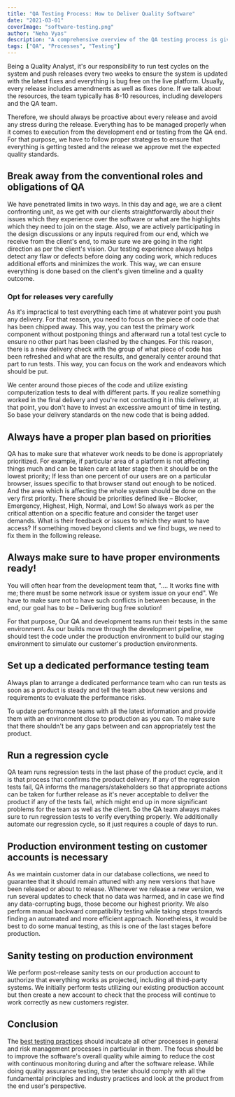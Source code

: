 ```yaml
---
title: "QA Testing Process: How to Deliver Quality Software"
date: "2021-03-01"
coverImage: "software-testing.png"
author: "Neha Vyas"
description: "A comprehensive overview of the QA testing process is given. Learn what it takes to get top-notch testing facilities."
tags: ["QA", "Processes", "Testing"]
---
```



Being a Quality Analyst, it's our responsibility to run test cycles on the system and push releases every two weeks to ensure the system is updated with the latest fixes and everything is bug free on the live platform. Usually, every release includes amendments as well as fixes done. If we talk about the resources, the team typically has 8-10 resources, including developers and the QA team.

Therefore, we should always be proactive about every release and avoid any stress during the release. Everything has to be managed properly when it comes to execution from the development end or testing from the QA end. For that purpose, we have to follow proper strategies to ensure that everything is getting tested and the release we approve met the expected quality standards.
  

## Break away from the conventional roles and obligations of QA 

We have penetrated limits in two ways. In this day and age, we are a client confronting unit, as we get with our clients straightforwardly about their issues which they experience over the software or what are the highlights which they need to join on the stage. Also, we are actively participating in the design discussions or any inputs required from our end, which we receive from the client's end, to make sure we are going in the right direction as per the client's vision.  Our testing experience always helps detect any flaw or defects before doing any coding work, which reduces additional efforts and minimizes the work. This way, we can ensure everything is done based on the client's given timeline and a quality outcome.

### Opt for releases very carefully

As it's impractical to test everything each time at whatever point you push any delivery. For that reason, you need to focus on the piece of code that has been chipped away. This way, you can test the primary work component without postponing things and afterward run a total test cycle to ensure no other part has been clashed by the changes. For this reason, there is a new delivery check with the group of what piece of code has been refreshed and what are the results, and generally center around that part to run tests. This way, you can focus on the work and endeavors which should be put. 

We center around those pieces of the code and utilize existing computerization tests to deal with different parts. If you realize something worked in the final delivery and you're not contacting it in this delivery, at that point, you don't have to invest an excessive amount of time in testing. So base your delivery standards on the new code that is being added.


## Always have a proper plan based on priorities  

QA has to make sure that whatever work needs to be done is appropriately prioritized. For example, if particular area of a platform is not affecting things much and can be taken care at later stage then it should be on the lowest priority; If less than one percent of our users are on a particular browser, issues specific to that browser stand out enough to be noticed.  And the area which is affecting the whole system should be done on the very first priority. There should be priorities defined like – Blocker, Emergency, Highest, High, Normal, and Low!  So always work as per the critical attention on a specific feature and consider the target user demands. What is their feedback or issues to which they want to have access? If something moved beyond clients and we find bugs, we need to fix them in the following release.

  

## Always make sure to have proper environments ready!

You will often hear from the development team that, "…. It works fine with me; there must be some network issue or system issue on your end". We have to make sure not to have such conflicts in between because, in the end, our goal has to be – Delivering bug free solution!

For that purpose, Our QA and development teams run their tests in the same environment. As our builds move through the development pipeline, we should test the code under the production environment to build our staging environment to simulate our customer's production environments.

  
## Set up a dedicated performance testing team

Always plan to arrange a dedicated performance team who can run tests as soon as a product is steady and tell the team about new versions and requirements to evaluate the performance risks.

To update performance teams with all the latest information and provide them with an environment close to production as you can. To make sure that there shouldn't be any gaps between and can appropriately test the product. 


## Run a regression cycle

QA team runs regression tests in the last phase of the product cycle, and it is that process that confirms the product delivery. If any of the regression tests fail, QA informs the managers/stakeholders so that appropriate actions can be taken for further release as it's never acceptable to deliver the product if any of the tests fail, which might end up in more significant problems for the team as well as the client. So the QA team always makes sure to run regression tests to verify everything properly. 
We additionally automate our regression cycle, so it just requires a couple of days to run.


## Production environment testing on customer accounts is necessary 

As we maintain customer data in our database collections, we need to guarantee that it should remain attuned with any new versions that have been released or about to release. Whenever we release a new version, we run several updates to check that no data was harmed, and in case we find any data-corrupting bugs, those become our highest priority. We also perform manual backward compatibility testing while taking steps towards finding an automated and more efficient approach. Nonetheless, it would be best to do some manual testing, as this is one of the last stages before production.

## Sanity testing on production environment 

We perform post-release sanity tests on our production account to authorize that everything works as projected, including all third-party systems. We initially perform tests utilizing our existing production account but then create a new account to check that the process will continue to work correctly as new customers register.

## Conclusion

The [best testing practices](https://www.loginradius.com/blog/engineering/unit-testing/) should inculcate all other processes in general and risk management processes in particular in them. The focus should be to improve the software's overall quality while aiming to reduce the cost with continuous monitoring during and after the software release. While doing quality assurance testing, the tester should comply with all the fundamental principles and industry practices and look at the product from the end user's perspective.
